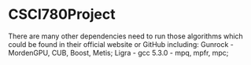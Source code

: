 # CSCI780Project
There are many other dependencies need to run those algorithms which could be found in their official website or GitHub including:
Gunrock - MordenGPU, CUB, Boost, Metis;
Ligra - gcc 5.3.0 - mpq, mpfr, mpc;
